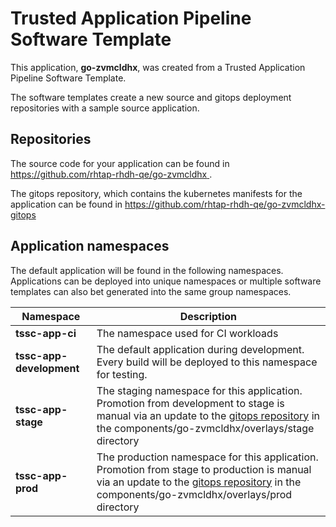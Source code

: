 # Trusted Application Pipeline Software Template

This application, **go-zvmcldhx**, was created from a Trusted Application Pipeline Software Template.

The software templates create a new source and gitops deployment repositories with a sample source application. 

## Repositories

The source code for your application can be found in [https://github.com/rhtap-rhdh-qe/go-zvmcldhx ](https://github.com/rhtap-rhdh-qe/go-zvmcldhx ).
 
The gitops repository, which contains the kubernetes manifests for the application can be found in 
[https://github.com/rhtap-rhdh-qe/go-zvmcldhx-gitops ](https://github.com/rhtap-rhdh-qe/go-zvmcldhx-gitops ) 

## Application namespaces 

The default application will be found in the following namespaces. Applications can be deployed into unique namespaces or multiple software templates can also bet generated into the same group namespaces.  

|  Namespace   |  Description   |  
| -------- | -------- |
| **tssc-app-ci** | The namespace used for CI workloads |
| **tssc-app-development** | The default application during development. Every build will be deployed to this namespace for testing. |
| **tssc-app-stage** | The staging namespace for this application. Promotion from development to stage is manual via an update to the [gitops repository](https://github.com/rhtap-rhdh-qe/go-zvmcldhx-gitops ) in the components/go-zvmcldhx/overlays/stage directory |
| **tssc-app-prod** | The production namespace for this application. Promotion from stage to production is manual via an update to the [gitops repository](https://github.com/rhtap-rhdh-qe/go-zvmcldhx-gitops ) in the components/go-zvmcldhx/overlays/prod directory |